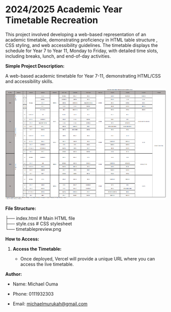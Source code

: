 # 2024/2025 Academic Year Timetable Recreation

This project involved developing a web-based representation of an academic timetable, demonstrating proficiency in HTML table structure , CSS styling, and web accessibility guidelines. The timetable displays the schedule for Year 7 to Year 11, Monday to Friday, with detailed time slots, including breaks, lunch, and end-of-day activities.

**Simple Project Description:**

A web-based academic timetable for Year 7-11, demonstrating HTML/CSS and accessibility skills.
 
 ![screenshot](timetablepreview.png)

**File Structure:**

├── index.html       # Main HTML file  
├── style.css        # CSS stylesheet  
└── timetablepreview.png 

**How to Access:**


1.  **Access the Timetable:**

    * Once deployed, Vercel will provide a unique URL where you can access the live timetable.

**Author:**

* Name: Michael Ouma

* Phone: 0111932303

* Email: michaelmurukah@gmail.com